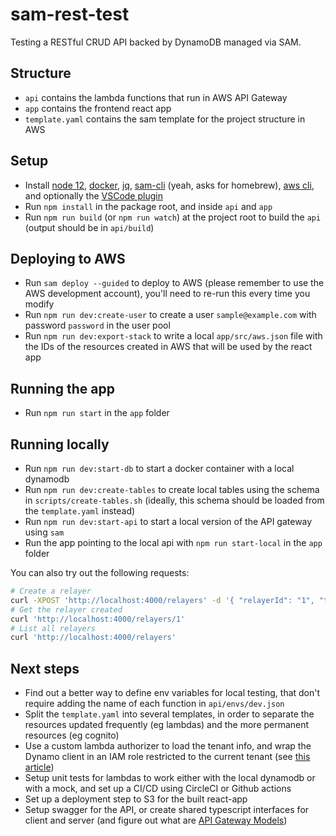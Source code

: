 # sam-rest-test

Testing a RESTful CRUD API backed by DynamoDB managed via SAM.

## Structure

- `api` contains the lambda functions that run in AWS API Gateway
- `app` contains the frontend react app
- `template.yaml` contains the sam template for the project structure in AWS

## Setup

- Install [node 12](https://nodejs.org/en/), [docker](https://docs.docker.com/get-docker/), [jq](https://github.com/stedolan/jq/wiki/Installation), [sam-cli](https://docs.aws.amazon.com/serverless-application-model/latest/developerguide/serverless-sam-cli-install.html) (yeah, asks for homebrew), [aws cli](https://aws.amazon.com/cli/), and optionally the [VSCode plugin]((https://docs.aws.amazon.com/toolkit-for-visual-studio/latest/user-guide/welcome.html))
- Run `npm install` in the package root, and inside `api` and `app`
- Run `npm run build` (or `npm run watch`) at the project root to build the `api` (output should be in `api/build`)

## Deploying to AWS

- Run `sam deploy --guided` to deploy to AWS (please remember to use the AWS development account), you'll need to re-run this every time you modify
- Run `npm run dev:create-user` to create a user `sample@example.com` with password `password` in the user pool
- Run `npm run dev:export-stack` to write a local `app/src/aws.json` file with the IDs of the resources created in AWS that will be used by the react app

## Running the app

- Run `npm run start` in the `app` folder

## Running locally

- Run `npm run dev:start-db` to start a docker container with a local dynamodb
- Run `npm run dev:create-tables` to create local tables using the schema in `scripts/create-tables.sh` (ideally, this schema should be loaded from the `template.yaml` instead)
- Run `npm run dev:start-api` to start a local version of the API gateway using `sam`
- Run the app pointing to the local api with `npm run start-local` in the `app` folder

You can also try out the following requests:

```bash
# Create a relayer
curl -XPOST 'http://localhost:4000/relayers' -d '{ "relayerId": "1", "tenantId": "DEFAULT_TENANT", "name": "relayer1" }' -H "Content-Type: application/json"
# Get the relayer created
curl 'http://localhost:4000/relayers/1'
# List all relayers
curl 'http://localhost:4000/relayers'
```

## Next steps

- Find out a better way to define env variables for local testing, that don't require adding the name of each function in `api/envs/dev.json`
- Split the `template.yaml` into several templates, in order to separate the resources updated frequently (eg lambdas) and the more permanent resources (eg cognito)
- Use a custom lambda authorizer to load the tenant info, and wrap the Dynamo client in an IAM role restricted to the current tenant (see [this article](https://medium.com/@tarekbecker/serverless-enterprise-grade-multi-tenancy-using-aws-76ff5f4d0a23))
- Setup unit tests for lambdas to work either with the local dynamodb or with a mock, and set up a CI/CD using CircleCI or Github actions
- Set up a deployment step to S3 for the built react-app
- Setup swagger for the API, or create shared typescript interfaces for client and server (and figure out what are [API Gateway Models](https://docs.aws.amazon.com/apigateway/latest/developerguide/rest-api-data-transformations.html))
